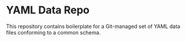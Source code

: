 # YAML Data Repo

This repository contains boilerplate for a Git-managed set of YAML data files conforming to a common schema.
